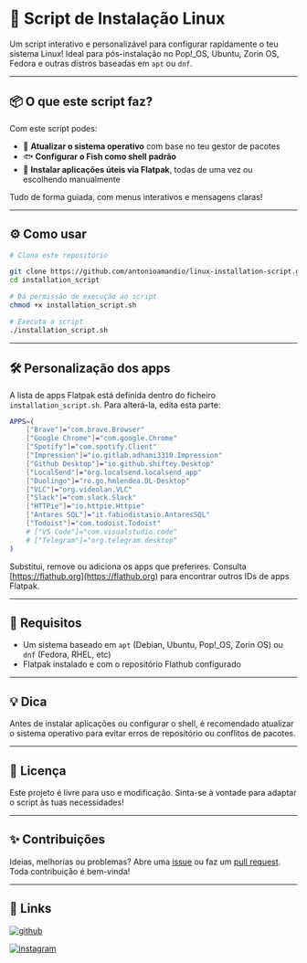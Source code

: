 # 🚀 Script de Instalação Linux

Um script interativo e personalizável para configurar rapidamente o teu sistema Linux! Ideal para pós-instalação no Pop!_OS, Ubuntu, Zorin OS, Fedora e outras distros baseadas em `apt` ou `dnf`.

---

## 📦 O que este script faz?

Com este script podes:

- 🔄 **Atualizar o sistema operativo** com base no teu gestor de pacotes
- 🐟 **Configurar o Fish como shell padrão**
- 🧰 **Instalar aplicações úteis via Flatpak**, todas de uma vez ou escolhendo manualmente

Tudo de forma guiada, com menus interativos e mensagens claras!

---

## ⚙️ Como usar

```bash
# Clona este repositório

git clone https://github.com/antonioamandio/linux-installation-script.git
cd installation_script

# Dá permissão de execução ao script
chmod +x installation_script.sh

# Executa o script
./installation_script.sh
```

---

## 🛠️ Personalização dos apps

A lista de apps Flatpak está definida dentro do ficheiro `installation_script.sh`. Para alterá-la, edita esta parte:

```bash
APPS=(
    ["Brave"]="com.brave.Browser"
    ["Google Chrome"]="com.google.Chrome"
    ["Spotify"]="com.spotify.Client"
    ["Impression"]="io.gitlab.adhami3310.Impression"
    ["Github Desktop"]="io.github.shiftey.Desktop"
    ["LocalSend"]="org.localsend.localsend_app"
    ["Duolingo"]="ro.go.hmlendea.DL-Desktop"
    ["VLC"]="org.videolan.VLC"
    ["Slack"]="com.slack.Slack"
    ["HTTPie"]="io.httpie.Httpie"
    ["Antares SQL"]="it.fabiodistasio.AntaresSQL"
    ["Todoist"]="com.todoist.Todoist"
    # ["VS Code"]="com.visualstudio.code"
    # ["Telegram"]="org.telegram.desktop"
)
```
Substitui, remove ou adiciona os apps que preferires.
Consulta [https://flathub.org](https://flathub.org) para encontrar outros IDs de apps Flatpak.

---

## 🧪 Requisitos

- Um sistema baseado em `apt` (Debian, Ubuntu, Pop!_OS, Zorin OS) ou `dnf` (Fedora, RHEL, etc)
- Flatpak instalado e com o repositório Flathub configurado

---

## 💡 Dica

Antes de instalar aplicações ou configurar o shell, é recomendado atualizar o sistema operativo para evitar erros de repositório ou conflitos de pacotes.

---

## 📝 Licença

Este projeto é livre para uso e modificação.
Sinta-se à vontade para adaptar o script às tuas necessidades!

---

## ✨ Contribuições

Ideias, melhorias ou problemas?
Abre uma [issue](https://github.com/antonioamandio/linux-installation-script/issues) ou faz um [pull request](https://github.com/antonioamandio/linux-installation-script/pulls). Toda contribuição é bem-vinda!

---

## 🔗 Links

[![github](https://img.shields.io/badge/github-000?style=for-the-badge&logo=ko-fi&logoColor=white)](https://github.com/antonioamandio)

[![instagram](https://img.shields.io/badge/instagram-darkred?style=for-the-badge&logo=instagram&logoColor=white)](https://www.instagram.com/antonio__amandio/)
